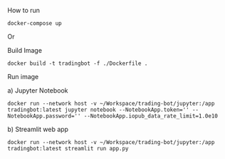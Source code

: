 How to run
```
docker-compose up
```

Or

Build Image
```
docker build -t tradingbot -f ./Dockerfile .
```


Run image

a) Jupyter Notebook
```
docker run --network host -v ~/Workspace/trading-bot/jupyter:/app tradingbot:latest jupyter notebook --NotebookApp.token='' --NotebookApp.password='' --NotebookApp.iopub_data_rate_limit=1.0e10
```

b) Streamlit web app
```
docker run --network host -v ~/Workspace/trading-bot/jupyter:/app tradingbot:latest streamlit run app.py
```

